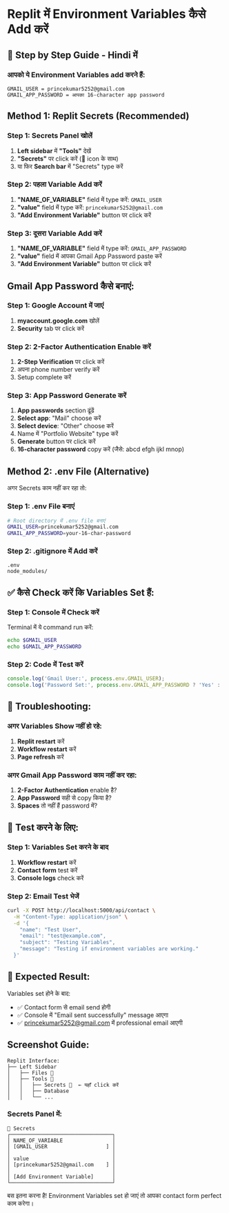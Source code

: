 # Replit में Environment Variables कैसे Add करें

## 🔑 Step by Step Guide - Hindi में

### आपको ये Environment Variables add करने हैं:

```
GMAIL_USER = princekumar5252@gmail.com
GMAIL_APP_PASSWORD = आपका 16-character app password
```

## Method 1: Replit Secrets (Recommended)

### Step 1: Secrets Panel खोलें
1. **Left sidebar** में **"Tools"** देखें
2. **"Secrets"** पर click करें (🔐 icon के साथ)
3. या फिर **Search bar** में "Secrets" type करें

### Step 2: पहला Variable Add करें
1. **"NAME_OF_VARIABLE"** field में type करें: `GMAIL_USER`
2. **"value"** field में type करें: `princekumar5252@gmail.com`
3. **"Add Environment Variable"** button पर click करें

### Step 3: दूसरा Variable Add करें
1. **"NAME_OF_VARIABLE"** field में type करें: `GMAIL_APP_PASSWORD`
2. **"value"** field में आपका Gmail App Password paste करें
3. **"Add Environment Variable"** button पर click करें

## Gmail App Password कैसे बनाएं:

### Step 1: Google Account में जाएं
1. **myaccount.google.com** खोलें
2. **Security** tab पर click करें

### Step 2: 2-Factor Authentication Enable करें
1. **2-Step Verification** पर click करें
2. अपना phone number verify करें
3. Setup complete करें

### Step 3: App Password Generate करें
1. **App passwords** section ढूंढें
2. **Select app**: "Mail" choose करें
3. **Select device**: "Other" choose करें
4. Name में "Portfolio Website" type करें
5. **Generate** button पर click करें
6. **16-character password** copy करें (जैसे: abcd efgh ijkl mnop)

## Method 2: .env File (Alternative)

अगर Secrets काम नहीं कर रहा तो:

### Step 1: .env File बनाएं
```bash
# Root directory में .env file बनाएं
GMAIL_USER=princekumar5252@gmail.com
GMAIL_APP_PASSWORD=your-16-char-password
```

### Step 2: .gitignore में Add करें
```
.env
node_modules/
```

## ✅ कैसे Check करें कि Variables Set हैं:

### Step 1: Console में Check करें
Terminal में ये command run करें:
```bash
echo $GMAIL_USER
echo $GMAIL_APP_PASSWORD
```

### Step 2: Code में Test करें
```javascript
console.log('Gmail User:', process.env.GMAIL_USER);
console.log('Password Set:', process.env.GMAIL_APP_PASSWORD ? 'Yes' : 'No');
```

## 🔧 Troubleshooting:

### अगर Variables Show नहीं हो रहे:
1. **Replit restart** करें
2. **Workflow restart** करें
3. **Page refresh** करें

### अगर Gmail App Password काम नहीं कर रहा:
1. **2-Factor Authentication** enable है?
2. **App Password** सही से copy किया है?
3. **Spaces** तो नहीं हैं password में?

## 📧 Test करने के लिए:

### Step 1: Variables Set करने के बाद
1. **Workflow restart** करें
2. **Contact form** test करें
3. **Console logs** check करें

### Step 2: Email Test भेजें
```bash
curl -X POST http://localhost:5000/api/contact \
  -H "Content-Type: application/json" \
  -d '{
    "name": "Test User",
    "email": "test@example.com", 
    "subject": "Testing Variables",
    "message": "Testing if environment variables are working."
  }'
```

## 🎯 Expected Result:

Variables set होने के बाद:
- ✅ Contact form से email send होगी
- ✅ Console में "Email sent successfully" message आएगा
- ✅ princekumar5252@gmail.com में professional email आएगी

## Screenshot Guide:

```
Replit Interface:
├── Left Sidebar
│   ├── Files 📁
│   ├── Tools 🔧
│   │   ├── Secrets 🔐  ← यहाँ click करें
│   │   ├── Database
│   │   └── ...
```

### Secrets Panel में:
```
🔐 Secrets
┌─────────────────────────────────┐
│ NAME_OF_VARIABLE                │
│ [GMAIL_USER                   ] │
│                                 │
│ value                           │
│ [princekumar5252@gmail.com    ] │
│                                 │
│ [Add Environment Variable]      │
└─────────────────────────────────┘
```

बस इतना करना है! Environment Variables set हो जाएं तो आपका contact form perfect काम करेगा।